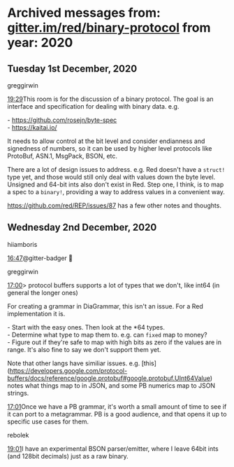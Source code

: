 # Archived messages from: [gitter.im/red/binary-protocol](/gitter.im/red/binary-protocol/) from year: 2020

## Tuesday 1st December, 2020

greggirwin

[19:29](#msg5fc699aa608ab715f4d4879a)This room is for the discussion of a binary protocol. The goal is an interface and specification for dealing with binary data. e.g.

\- https://github.com/rosejn/byte-spec  
\- https://kaitai.io/

It needs to allow control at the bit level and consider endianness and signedness of numbers, so it can be used by higher level protocols like ProtoBuf, ASN.1, MsgPack, BSON, etc.

There are a lot of design issues to address. e.g. Red doesn't have a `struct!` type yet, and those would still only deal with values down the byte level. Unsigned and 64-bit ints also don't exist in Red. Step one, I think, is to map a spec to a `binary!`, providing a way to address values in a convenient way.

https://github.com/red/REP/issues/87 has a few other notes and thoughts.

## Wednesday 2nd December, 2020

hiiamboris

[16:47](#msg5fc7c5357db659462afcf70c)@gitter-badger :eyes:

greggirwin

[17:00](#msg5fc7c82709947966058010af)&gt; protocol buffers supports a lot of types that we don't, like int64 (in general the longer ones)

For creating a grammar in DiaGrammar, this isn't an issue. For a Red implementation it is.

\- Start with the easy ones. Then look at the \*64 types.  
\- Determine what type to map them to. e.g. can `fixed` map to money?  
\- Figure out if they're safe to map with high bits as zero if the values are in range. It's also fine to say we don't support them yet.

Note that other langs have similiar issues. e.g. \[this](https://developers.google.com/protocol-buffers/docs/reference/google.protobuf#google.protobuf.UInt64Value) notes what things map to in JSON, and some PB numerics map to JSON strings.

[17:01](#msg5fc7c8577fe316314d9cfcf6)Once we have a PB grammar, it's worth a small amount of time to see if it can port to a metagrammar. PB is a good audience, and that opens it up to specific use cases for them.

rebolek

[19:01](#msg5fc7e476fa9a511913f9d152)I have an experimental BSON parser/emitter, where I leave 64bit ints (and 128bit decimals) just as a raw binary.
